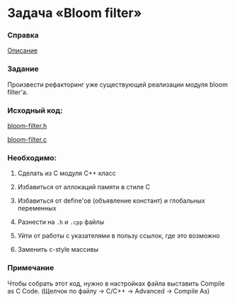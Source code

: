 # Задача «Bloom filter»

### Справка

<a href="https://ru.wikipedia.org/wiki/Фильтр_Блума">Описание</a>

### Задание

Произвести рефакторинг уже существующей реализации модуля bloom filter'a.

### Исходный код:

<a href="http://sourceforge.net/p/c-algorithms/code/ci/master/tree/src/bloom-filter.h">bloom-filter.h</a>

<a href="http://sourceforge.net/p/c-algorithms/code/ci/master/tree/src/bloom-filter.c">bloom-filter.c</a>

### Необходимо:

1. Сделать из C модуля С++ класс

2. Избавиться от аллокаций памяти в стиле C

3. Избавиться от define'ов (объявление констант) и глобальных
   переменных

4. Разнести на `.h` и `.сpp` файлы

5. Уйти от работы с указателями в пользу ссылок, где это возможно

6. Заменить с-style массивы

### Примечание
Чтобы собрать этот код, нужно в настройках файла выставить Compile as C Code. (Щелчок по файлу -> C/C++ -> Advanced -> Compile As)
